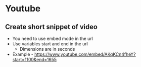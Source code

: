 # Youtube

## Create short snippet of video
* You need to use embed mode in the url
* Use variables start and end in the url
  * Dimensions are in seconds
* Example - https://www.youtube.com/embed/AKqKCn4fheY?start=1100&end=1655
